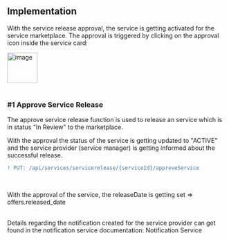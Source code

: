 ## Implementation

With the service release approval, the service is getting activated for the service marketplace.
The approval is triggered by clicking on the approval icon inside the service card:
<br>

<img width="70" alt="image" src="https://user-images.githubusercontent.com/94133633/213944479-570790a8-e580-49e6-806a-f50df32b1d5b.png">

<br>
<br>

### #1 Approve Service Release
The approve service release function is used to release an service which is in status "In Review" to the marketplace.

With the approval the status of the service is getting updated to "ACTIVE" and the service provider (service manager) is getting informed about the successful release.
<br>

```diff
! PUT: /api/services/servicerelease/{serviceId}/approveService
```

<br>

With the approval of the service, the releaseDate is getting set => offers.released_date

<br>
Details regarding the notification created for the service provider can get found in the notification service documentation: Notification Service

<br>
<br>
